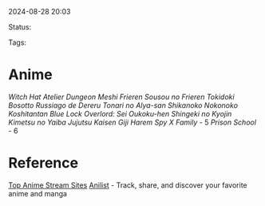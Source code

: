 
2024-08-28 20:03

Status:

Tags:

# Anime

*Witch Hat Atelier*
*Dungeon Meshi*
*Frieren*
*Sousou no Frieren*
*Tokidoki Bosotto Russiago de Dereru Tonari no Alya-san*
*Shikanoko Nokonoko Koshitantan*
*Blue Lock*
*Overlord: Sei Oukoku-hen*
*Shingeki no Kyojin*
*Kimetsu no Yaiba*
*Jujutsu Kaisen*
*Giji Harem*
*Spy X Family* - 5
*Prison School* - 6


# Reference

[Top Anime Stream Sites](https://www.reddit.com/r/StreamingAnime/wiki/topsites/)
[Anilist](https://anilist.co/) - Track, share, and discover your favorite anime and manga

